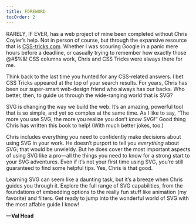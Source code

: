 ```yaml
---
title: FOREWORD
tocOrder: 2
---
```


RARELY, IF EVER, has a web project of mine been completed without Chris Coyier’s help. Not in person of course, but through the expansive resource that is [CSS-tricks.com](http://CSS-tricks.com). Whether I was scouring Google in a panic mere hours before a deadline, or casually trying to remember how exactly those @#$%&! CSS columns work, Chris and CSS Tricks were always there for me.

Think back to the last time you hunted for any CSS-related answers. I bet CSS Tricks appeared at the top of your search results. For years, Chris has been our super-smart web-design friend who always has our backs. Who better, then, to guide us through the wide-ranging world that is SVG?

SVG is changing the way we build the web. It’s an amazing, powerful tool that is so simple, and yet so complex at the same time. As I like to say, “The more you use SVG, the more you realize you don’t _know_ SVG!” Good thing Chris has written this book to help! (With much better jokes, too.)

Chris includes everything you need to confidently make decisions about using SVG in your work. He doesn’t purport to tell you _everything_ about SVG; that would be unwieldy. But he does cover the most important aspects of using SVG like a pro—all the things you need to know for a strong start to your SVG adventures. Even if it’s not your first time using SVG, you’re still guaranteed to find some helpful tips. Yes, Chris is that good.

Learning SVG can seem like a daunting task, but it’s a breeze when Chris guides you through it. Explore the full range of SVG capabilities, from the foundations of embedding options to the really fun stuff like animation (my favorite) and filters. Get ready to jump into the wonderful world of SVG with the most affable guide I know!

**—Val Head**
